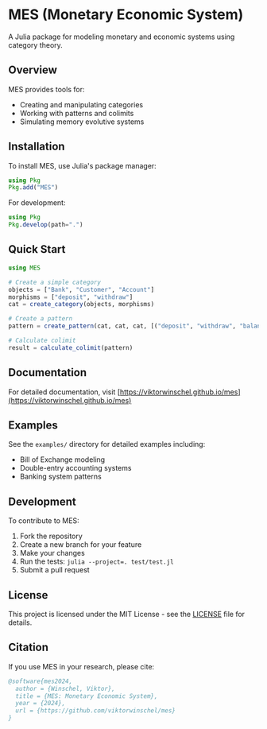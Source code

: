 # MES (Monetary Economic System)

A Julia package for modeling monetary and economic systems using category theory.

## Overview

MES provides tools for:
- Creating and manipulating categories
- Working with patterns and colimits
- Simulating memory evolutive systems

## Installation

To install MES, use Julia's package manager:

```julia
using Pkg
Pkg.add("MES")
```

For development:

```julia
using Pkg
Pkg.develop(path=".")
```

## Quick Start

```julia
using MES

# Create a simple category
objects = ["Bank", "Customer", "Account"]
morphisms = ["deposit", "withdraw"]
cat = create_category(objects, morphisms)

# Create a pattern
pattern = create_pattern(cat, cat, cat, [("deposit", "withdraw", "balance")])

# Calculate colimit
result = calculate_colimit(pattern)
```

## Documentation

For detailed documentation, visit [https://viktorwinschel.github.io/mes](https://viktorwinschel.github.io/mes)

## Examples

See the `examples/` directory for detailed examples including:
- Bill of Exchange modeling
- Double-entry accounting systems
- Banking system patterns

## Development

To contribute to MES:

1. Fork the repository
2. Create a new branch for your feature
3. Make your changes
4. Run the tests: `julia --project=. test/test.jl`
5. Submit a pull request

## License

This project is licensed under the MIT License - see the [LICENSE](LICENSE) file for details.

## Citation

If you use MES in your research, please cite:

```bibtex
@software{mes2024,
  author = {Winschel, Viktor},
  title = {MES: Monetary Economic System},
  year = {2024},
  url = {https://github.com/viktorwinschel/mes}
}
``` 